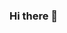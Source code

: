 ### Hi there 👋

<!--
**Nnamdi89/Nnamdi89** is a ✨ _special_ ✨ repository because its `README.md` (this file) appears on your GitHub profile.

Here are some ideas to get you started:

- 🔭 I’m currently on a journey to the Cloud from behind the pharmacy counter.
- 🌱 Learning to design and implement secure, resilient, highly available, cost effective and sustainable cloud solutions
-->
